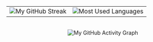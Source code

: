 <div align="center">
 <table>
  <tr>
    <td>
      <img src="https://streak-stats.demolab.com/?user=Sthuthi11&theme=highcontrast&hide_border=true" alt="My GitHub Streak" />
    </td>
    <td>
      <img src="https://github-readme-stats.vercel.app/api/top-langs/?username=Sthuthi11&hide=html&hide_border=true&layout=compact&langs_count=8&theme=highcontrast" alt="Most Used Languages">
    </td>
  </tr>
 </table>
<br>
<img src="https://github-readme-activity-graph.vercel.app/graph?username=Sthuthi11&custom_title=GitHub%20Activity%20Graph&hide_border=true&border_radius=15&bg_color=000000&color=FFD700&line=1E90FF&point=1E90FF&area_color=000000&title_color=FFD700&area=true" alt="My GitHub Activity Graph" />
</div>
